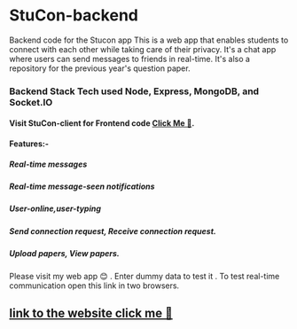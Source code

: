 # StuCon-backend
Backend code for the Stucon app
This is a web app that enables students to connect with each other while taking care of their privacy.
It's a chat app where users can send messages to friends in real-time. It's also a repository for the previous year's question paper.

### Backend Stack Tech used Node, Express, MongoDB, and Socket.IO 
#### Visit StuCon-client for Frontend code [Click Me 🚀](https://github.com/Kushagra1974/Stucon-client).
#### Features:- 
##### Real-time messages 
##### Real-time message-seen notifications
##### User-online,user-typing
##### Send connection request, Receive connection request.
##### Upload papers, View papers.
Please visit my web app 😊 . Enter dummy data to test it . To test real-time communication open this link in two browsers.

## [link to the website click me 🚀](https://stucon.onrender.com/) 
